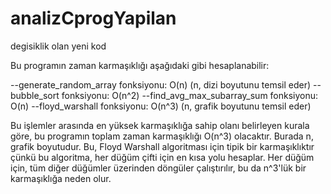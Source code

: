 # analizCprogYapilan
degisiklik olan yeni kod

Bu programın zaman karmaşıklığı aşağıdaki gibi hesaplanabilir:

--generate_random_array fonksiyonu: O(n) (n, dizi boyutunu temsil eder)
--bubble_sort fonksiyonu: O(n^2)
--find_avg_max_subarray_sum fonksiyonu: O(n)
--floyd_warshall fonksiyonu: O(n^3) (n, grafik boyutunu temsil eder)

Bu işlemler arasında en yüksek karmaşıklığa sahip olanı belirleyen kurala 
göre, bu programın toplam zaman karmaşıklığı O(n^3) olacaktır. Burada n, 
grafik boyutudur. Bu, Floyd Warshall algoritması için tipik bir karmaşıklıktır 
çünkü bu algoritma, her düğüm çifti için en kısa yolu hesaplar. Her düğüm için, 
tüm diğer düğümler üzerinden döngüler çalıştırılır, bu da n^3'lük bir karmaşıklığa neden olur.
